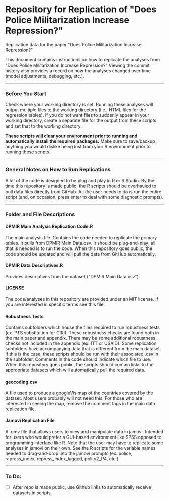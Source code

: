 # Repository for Replication of "Does Police Militarization Increase Repression?"
Replication data for the paper "Does Police Militarization Increase Repression?"

This document contains instructions on how to replicate the analyses from "Does Police Militarization Increase Repression?" Viewing the commit history also provides a record on how the analyses changed over time (model adjustments, debugging, etc.).

---

### Before You Start
Check where your working directory is set. Running these analyses will output multiple files to the working directory (i.e., HTML files for the regression tables). If you do not want files to suddenly appear in your working directory, create a separate file for the output from these scripts and set that to the working directory.

**These scripts will clear your environment prior to running and automatically install the required packages.** Make sure to save/backup anything you would dislike being lost from your R environment prior to running these scripts.

---

### General Notes on How to Run Replications
A lot of the code is designed to be plug and play in R or R Studio. By the time this repository is made public, the R scripts should be overhauled to pull data files directly from GitHub. All the user needs to do is run the entire script (and, on occasion, press enter to deal with some diagnostic prompts). 

---

### Folder and File Descriptions
#### DPMIR Main Analysis Replication Code.R
The main analysis file. Contains the code needed to replicate the primary tables. It pulls from DPMIR Main Data.csv. It should be plug-and-play; all that is needed is to run the code. When this repository goes public, the code should be updated and will pull the data from GitHub automatically.
#### DPMIR Data Descriptives.R
Provides descriptives from the dataset ("DPMIR Main Data.csv").
#### LICENSE
The code/analyses in this repository are provided under an MIT license. If you are interested in specific terms see this file.
#### Robustness Tests
Contains subfolders which house the files required to run robustness tests (ex. PTS substitution for CIRI). These robustness checks are found both in the main paper and appendix. There may be some additional robustness checks not included in the appendix (ex. ITT or USAID). Some replication subfolders have accompanying data that is different from the main dataset. If this is the case, these scripts should be run with their associated .csv in the subfolder. Comments in the code should indicate which file to use. When this repository goes public, the scripts should contain links to the appropriate datasets which will automatically pull the required data.
#### geocoding.csv
A file used to produce a googleVis map of the countries covered by the dataset. Most users probably will not need this. For those who are interested in seeing the map, remove the comment tags in the main data replication file.
#### Jamovi Replication File 
A .omv file that allows users to view and manipulate data in jamovi. Intended for users who would prefer a GUI-based environment like SPSS opposed to programming interface like R. Note that the user may have to replicate some analyses in jamovi on their own. See the R scripts for the variable names needed to drag-and-drop into the jamovi prompts (ex. police, repress_index, repress_index_lagged, polity2_P4, etc.).

---

### To Do:
* [ ] After repo is made public, use Github links to automatically receive datasets in scripts
